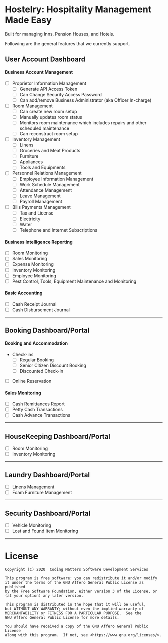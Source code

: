 # Hostelry: Hospitality Management Made Easy
Built for managing Inns, Pension Houses, and Hotels.

Following are the general features that we currently support.

## User Account Dashboard
#### Business Account Management
 - [ ] Proprietor Information Management
    - [ ] Generate API Access Token
    - [ ] Can Change Security Access Password
    - [ ] Can add/remove Business Administrator (aka Officer In-charge)
 - [ ] Room Management
    - [ ] Can create new room setup
    - [ ] Manually updates room status
    - [ ] Monitors room maintenance which includes repairs and other scheduled maintenance
    - [ ] Can reconstruct room setup
 - [ ] Inventory Management
    - [ ] Linens
    - [ ] Groceries and Meat Products
    - [ ] Furniture
    - [ ] Appliances
    - [ ] Tools and Equipments
 - [ ] Personnel Relations Management
    - [ ] Employee Information Management
    - [ ] Work Schedule Management
    - [ ] Attendance Management
    - [ ] Leave Management
    - [ ] Payroll Management
 - [ ] Bills Payments Management
    - [ ] Tax and License
    - [ ] Electricity
    - [ ] Water
    - [ ] Telephone and Internet Subscriptions
#### Business Intelligence Reporting
 - [ ] Room Monitoring
 - [ ] Sales Monitoring
 - [ ] Expense Monitoring
 - [ ] Inventory Monitoring
 - [ ] Employee Monitoring
 - [ ] Pest Control, Tools, Equipment Maintenance and Monitoring
#### Basic Accounting
 - [ ] Cash Receipt Journal
 - [ ] Cash Disbursement Journal

-----

## Booking Dashboard/Portal
#### Booking and Accommodation
 - Check-ins
    - [ ] Regular Booking
    - [ ] Senior Citizen Discount Booking
    - [ ] Discounted Check-in
 - [ ] Online Reservation
#### Sales Monitoring
 - [ ] Cash Remittances Report
 - [ ] Petty Cash Transactions
 - [ ] Cash Advance Transactions

-----

## HouseKeeping Dashboard/Portal
 - [ ] Room Monitoring
 - [ ] Inventory Monitoring

----

## Laundry Dashboard/Portal
 - [ ] Linens Management
 - [ ] Foam Furniture Management

----
 
## Security Dashboard/Portal
 - [ ] Vehicle Monitoring
 - [ ] Lost and Found Item Monitoring

-----
# License
    Copyright (C) 2020  Coding Matters Software Development Services

    This program is free software: you can redistribute it and/or modify
    it under the terms of the GNU Affero General Public License as published
    by the Free Software Foundation, either version 3 of the License, or
    (at your option) any later version.

    This program is distributed in the hope that it will be useful,
    but WITHOUT ANY WARRANTY; without even the implied warranty of
    MERCHANTABILITY or FITNESS FOR A PARTICULAR PURPOSE.  See the
    GNU Affero General Public License for more details.

    You should have received a copy of the GNU Affero General Public License
    along with this program.  If not, see <https://www.gnu.org/licenses/>.
